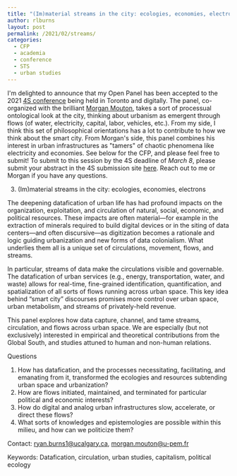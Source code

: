 ```yaml
---
title: "(Im)material streams in the city: ecologies, economies, electrons"
author: rlburns
layout: post
permalink: /2021/02/streams/
categories:
  - CFP
  - academia
  - conference
  - STS
  - urban studies
---
```


I'm delighted to announce that my Open Panel has been accepted to the 2021 [4S conference](https://www.4sonline.org/meeting/) being held in Toronto and digitally. The panel, co-organized with the brilliant [Morgan Mouton](https://scholar.google.com/citations?user=MjGKvtMAAAAJ&hl=en), takes a sort of processual ontological look at the city, thinking about urbanism as emergent through flows (of water, electricity, capital, labor, vehicles, etc.). From my side, I think this set of philosophical orientations has a lot to contribute to how we think about the smart city. From Morgan's side, this panel combines his interest in urban infrastructures as "tamers" of chaotic phenomena like electricity and economies. See below for the CFP, and please feel free to submit! To submit to this session by the 4S deadline of *March 8*, please submit your abstract in the 4S submission site [here](https://www.4sonline.org/meeting/call-for-submissions/). Reach out to me or Morgan if you have any questions.

3. (Im)material streams in the city: ecologies, economies, electrons  

The deepening datafication of urban life has had profound impacts on the organization, exploitation, and circulation of natural, social, economic, and political resources. These impacts are often material—for example in the extraction of minerals required to build digital devices or in the siting of data centers—and often discursive—as digitization becomes a rationale and logic guiding urbanization and new forms of data colonialism. What underlies them all is a unique set of circulations, movement, flows, and streams.

In particular, streams of data make the circulations visible and governable. The datafication of urban services (e.g., energy, transportation, water, and waste) allows for real-time, fine-grained identification, quantification, and spatialization of all sorts of flows running across urban space. This key idea behind “smart city” discourses promises more control over urban space, urban metabolism, and streams of privately-held revenue.

This panel explores how data capture, channel, and tame streams, circulation, and flows across urban space. We are especially (but not exclusively) interested in empirical and theoretical contributions from the Global South, and studies attuned to human and non-human relations.

Questions
1. How has datafication, and the processes necessitating, facilitating, and emanating from it, transformed the ecologies and resources subtending urban space and urbanization?
2. How are flows initiated, maintained, and terminated for particular political and economic interests?
3. How do digital and analog urban infrastructures slow, accelerate, or direct these flows?
4. What sorts of knowledges and epistemologies are possible within this milieu, and how can we politicize them?

Contact: ryan.burns1@ucalgary.ca, morgan.mouton@u-pem.fr

Keywords: Datafication, circulation, urban studies, capitalism, political ecology

